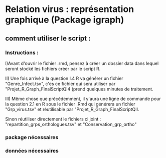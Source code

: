 # Relation virus : représentation graphique (Package igraph)

## comment utiliser le script :

### Instructions : 

I)Avant d'ouvrir le fichier .rmd, pensez à créer un dossier data dans lequel seront stocké les fichiers créer par le script R.

II) Une fois arrivé à la question I.4 R va générer un fichier "Genre_Infect.tsv", c'es ce fichier qui sera utiliser par "Projet_R_Graph_FinalScriptQI4 (prend quelques minutes de traitement.

III) Même chose que précédemment, il y'aura une ligne de commande pour la question 2.1 en R sous le fichier .Rmd qui générera un fichier "Grp_virus.tsv" et réutilisable par "Projet_R_Graph_FinalScriptQII.

Sinon réutiliser directement le fichiers ci joint : "repartition_grps_orthologues.tsv" et "Conservation_grp_ortho"


### package nécessaires 

### données nécessaires